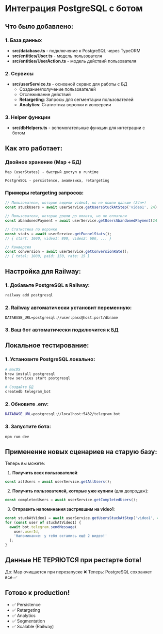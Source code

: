 # Интеграция PostgreSQL с ботом

## Что было добавлено:

### 1. База данных
- **src/database.ts** - подключение к PostgreSQL через TypeORM
- **src/entities/User.ts** - модель пользователя
- **src/entities/UserAction.ts** - модель действий пользователя

### 2. Сервисы
- **src/userService.ts** - основной сервис для работы с БД
  - Создание/получение пользователей
  - Отслеживание действий
  - **Retargeting**: Запросы для сегментации пользователей
  - **Analytics**: Статистика воронки и конверсии

### 3. Helper функции
- **src/dbHelpers.ts** - вспомогательные функции для интеграции с ботом

## Как это работает:

### Двойное хранение (Map + БД)
```
Map (userStates) - быстрый доступ в runtime
      ↓
PostgreSQL - persistence, аналитика, retargeting
```

### Примеры retargeting запросов:

```typescript
// Пользователи, которые видели video1, но не пошли дальше (24ч+)
const stuckUsers = await userService.getUsersStuckAtStep('video1', 24);

// Пользователи, которые дошли до оплаты, но не оплатили
const abandonedPayment = await userService.getUsersAbandonedPayment(24);

// Статистика по воронке
const stats = await userService.getFunnelStats();
// { start: 1000, video1: 800, video2: 600, ... }

// Конверсия
const conversion = await userService.getConversionRate();
// { total: 1000, paid: 150, rate: 15 }
```

## Настройка для Railway:

### 1. Добавьте PostgreSQL в Railway:
```bash
railway add postgresql
```

### 2. Railway автоматически установит переменную:
```
DATABASE_URL=postgresql://user:pass@host:port/dbname
```

### 3. Ваш бот автоматически подключится к БД

## Локальное тестирование:

### 1. Установите PostgreSQL локально:
```bash
# macOS
brew install postgresql
brew services start postgresql

# Создайте БД
createdb telegram_bot
```

### 2. Обновите .env:
```bash
DATABASE_URL=postgresql://localhost:5432/telegram_bot
```

### 3. Запустите бота:
```bash
npm run dev
```

## Применение новых сценариев на старую базу:

Теперь вы можете:

1. **Получить всех пользователей**:
```typescript
const allUsers = await userService.getAllUsers();
```

2. **Получить пользователей, которые уже купили** (для допродаж):
```typescript
const completedUsers = await userService.getCompletedUsers();
```

3. **Отправить напоминания застрявшим на video1**:
```typescript
const stuckAtVideo1 = await userService.getUsersStuckAtStep('video1', 48);
for (const user of stuckAtVideo1) {
  await bot.telegram.sendMessage(
    user.userId,
    'Напоминание: у тебя остались ещё 2 видео!'
  );
}
```

## Данные НЕ ТЕРЯЮТСЯ при рестарте бота!

До: Map очищается при перезапуске ❌
Теперь: PostgreSQL сохраняет все ✅

## Готово к production!

- ✅ Persistence
- ✅ Retargeting
- ✅ Analytics
- ✅ Segmentation
- ✅ Scalable (Railway)
